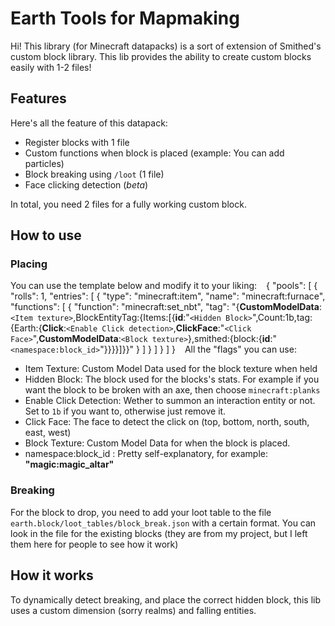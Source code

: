 # Earth Tools for Mapmaking

Hi! This library (for Minecraft datapacks) is a sort of extension of Smithed's custom block library.
This lib provides the ability to create custom blocks easily with 1-2 files!

## Features

Here's all the feature of this datapack:
- Register blocks with 1 file
- Custom functions when block is placed (example: You can add particles)
- Block breaking using `/loot` (1 file)
- Face clicking detection (*beta*)

In total, you need 2 files for a fully working custom block.

## How to use

### Placing
You can use the template below and modify it to your liking:
``` ```
{
    "pools": [
      {
        "rolls": 1,
        "entries": [
          {
            "type": "minecraft:item",
            "name": "minecraft:furnace",
            "functions": [
              {
                "function": "minecraft:set_nbt",
                "tag": "{**CustomModelData**:`<Item texture>`,BlockEntityTag:{Items:[{**id**:\"`<Hidden Block>`\",Count:1b,tag:{Earth:{**Click**:`<Enable Click detection>`,**ClickFace**:\"`<Click Face>`\",**CustomModelData**:`<Block texture>`},smithed:{block:{**id**:\"`<namespace:block_id>`\"}}}}]}}"
              }
            ]
          }
        ]
      }
    ]
  }
``` ```
All the "flags" you can use:
- Item Texture: Custom Model Data used for the block texture when held
- Hidden Block: The block used for the blocks's stats. For example if you want the block to be broken with an axe, then choose `minecraft:planks`
- Enable Click Detection: Wether to summon an interaction entity or not. Set to `1b` if you want to, otherwise just remove it.
- Click Face: The face to detect the click on (top, bottom, north, south, east, west)
- Block Texture: Custom Model Data for when the block is placed.
- namespace:block_id : Pretty self-explanatory, for example: **"magic:magic_altar"**

### Breaking

For the block to drop, you need to add your loot table to the file `earth.block/loot_tables/block_break.json` with a certain format. You can look in the file for the existing blocks (they are from my project, but I left them here for people to see how it work)

## How it works
To dynamically detect breaking, and place the correct hidden block, this lib uses a custom dimension (sorry realms) and falling entities.